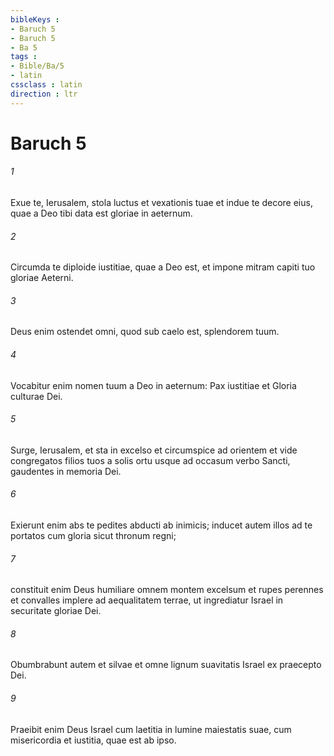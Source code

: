 ```yaml
---
bibleKeys : 
- Baruch 5
- Baruch 5
- Ba 5
tags : 
- Bible/Ba/5
- latin
cssclass : latin
direction : ltr
---
```


# Baruch 5

###### 1
Exue te, Ierusalem, stola luctus et vexationis tuae et indue te decore eius, quae a Deo tibi data est gloriae in aeternum.
###### 2
Circumda te diploide iustitiae, quae a Deo est, et impone mitram capiti tuo gloriae Aeterni.
###### 3
Deus enim ostendet omni, quod sub caelo est, splendorem tuum.
###### 4
Vocabitur enim nomen tuum a Deo in aeternum: Pax iustitiae et Gloria culturae Dei.
###### 5
Surge, Ierusalem, et sta in excelso et circumspice ad orientem et vide congregatos filios tuos a solis ortu usque ad occasum verbo Sancti, gaudentes in memoria Dei.
###### 6
Exierunt enim abs te pedites abducti ab inimicis; inducet autem illos ad te portatos cum gloria sicut thronum regni;
###### 7
constituit enim Deus humiliare omnem montem excelsum et rupes perennes et convalles implere ad aequalitatem terrae, ut ingrediatur Israel in securitate gloriae Dei.
###### 8
Obumbrabunt autem et silvae et omne lignum suavitatis Israel ex praecepto Dei.
###### 9
Praeibit enim Deus Israel cum laetitia in lumine maiestatis suae, cum misericordia et iustitia, quae est ab ipso.
